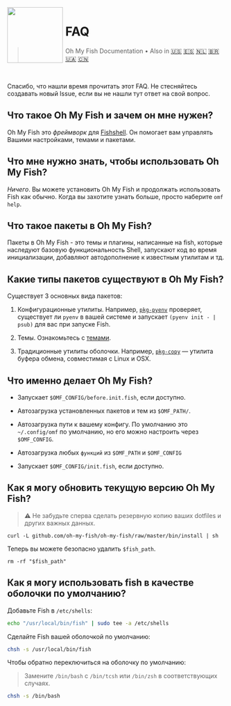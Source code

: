 <img src="https://cdn.rawgit.com/oh-my-fish/oh-my-fish/e4f1c2e0219a17e2c748b824004c8d0b38055c16/docs/logo.svg" align="left" width="128px" height="128px"/>
<img align="left" width="0" height="128px"/>

# FAQ

> Oh My Fish Documentation&nbsp;&bull;&nbsp;Also in
> <a href="../en-US/FAQ.md">🇺🇸</a>
> <a href="../es-ES/FAQ.md">🇪🇸</a>
> <a href="../nl-NL/FAQ.md">🇳🇱</a>
> <a href="../pt-BR/FAQ.md">🇧🇷</a>
> <a href="../uk-UA/FAQ.md">🇺🇦</a>
> <a href="../zh-CN/FAQ.md">🇨🇳</a>

<br>

Спасибо, что нашли время прочитать этот FAQ. Не стесняйтесь создавать новый Issue, если вы не нашли тут ответ на свой вопрос.


## Что такое Oh My Fish и зачем он мне нужен?

Oh My Fish это _фреймворк_ для [Fishshell](http://fishshell.com/). Он помогает вам управлять Вашими настройками, темами и пакетами.


## Что мне нужно знать, чтобы использовать Oh My Fish?

_Ничего_. Вы можете установить Oh My Fish и продолжать использовать Fish как обычно. Когда вы захотите узнать больше, просто наберите `omf help`.


## Что такое пакеты в Oh My Fish?

Пакеты в Oh My Fish - это темы и плагины, написанные на fish, которые наследуют базовую функциональность Shell, запускают код во время инициализации, добавляют автодополнение к известным утилитам и тд.


## Какие типы пакетов существуют в Oh My Fish?

Существует 3 основных вида пакетов:

1. Конфигурационные утилиты. Например, [`pkg-pyenv`](https://github.com/oh-my-fish/pkg-pyenv) проверяет, существует ли `pyenv` в вашей системе и запускает `(pyenv init - | psub)` для вас при запуске Fish.

2. Темы. Ознакомьтесь с [темами](https://github.com/oh-my-fish).

3. Традиционные утилиты оболочки. Например, [`pkg-copy`](https://github.com/oh-my-fish/pkg-copy) — утилита буфера обмена, совместимая с Linux и OSX.


## Что именно делает Oh My Fish?

+ Запускает `$OMF_CONFIG/before.init.fish`, если доступно.

+ Автозагрузка установленных пакетов и тем из `$OMF_PATH/`.

+ Автозагрузка пути к вашему конфигу. По умолчанию это `~/.config/omf` по умолчанию, но его можно настроить через `$OMF_CONFIG`.

+ Автозагрузка любых `функций` из `$OMF_PATH` и `$OMF_CONFIG`

+ Запускает `$OMF_CONFIG/init.fish`, если доступно.


## Как я могу обновить текущую версию Oh My Fish?

> :warning: Не забудьте сперва сделать резервную копию ваших dotfiles и других важных данных.

```
curl -L github.com/oh-my-fish/oh-my-fish/raw/master/bin/install | sh
```

Теперь вы можете безопасно удалить `$fish_path`.

```fish
rm -rf "$fish_path"
```


## Как я могу использовать fish в качестве оболочки по умолчанию?

Добавьте Fish в `/etc/shells`:

```sh
echo "/usr/local/bin/fish" | sudo tee -a /etc/shells
```

Сделайте Fish вашей оболочкой по умолчанию:

```sh
chsh -s /usr/local/bin/fish
```

Чтобы обратно переключиться на оболочку по умолчанию:
> Замените `/bin/bash` с `/bin/tcsh` или `/bin/zsh` в соответствующих случаях.

```sh
chsh -s /bin/bash
```
